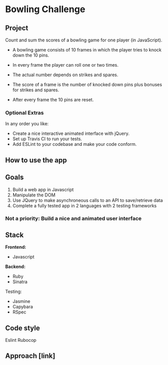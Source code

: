 # Bowling Challenge

## Project

Count and sum the scores of a bowling game for one player (in JavaScript).

- A bowling game consists of 10 frames in which the player tries to knock down the 10 pins.

- In every frame the player can roll one or two times.

- The actual number depends on strikes and spares.

- The score of a frame is the number of knocked down pins plus bonuses for strikes and spares.

- After every frame the 10 pins are reset.

### Optional Extras

In any order you like:

- Create a nice interactive animated interface with jQuery.
- Set up Travis CI to run your tests.
- Add ESLint to your codebase and make your code conform.

## How to use the app

## Goals

1. Build a web app in Javascript
2. Manipulate the DOM
3. Use JQuery to make asynchroneous calls to an API to save/retrieve data
4. Complete a fully tested app in 2 languages with 2 testing frameworks

### Not a priority: Build a nice and animated user interface

## Stack

**Frontend:**

- Javascript

**Backend:**

- Ruby
- Sinatra

Testing:

- Jasmine
- Capybara
- RSpec

## Code style

Eslint
Rubocop

## Approach [link]
